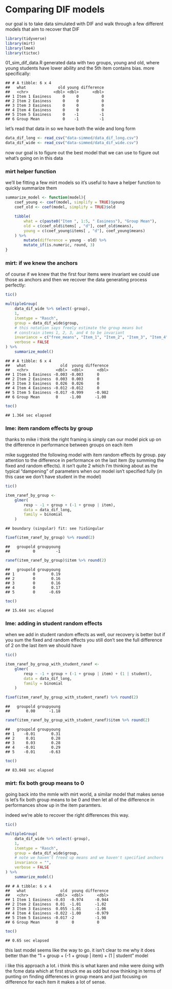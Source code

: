 Comparing DIF models
================

our goal is to take data simulated with DIF and walk through a few
different models that aim to recover that DIF

``` r
library(tidyverse)
library(mirt)
library(lme4)
library(tictoc)
```

01\_sim\_dif\_data.R generated data with two groups, young and old,
where young students have lower ability and the 5th item contains bias.
more specifically:

    ## # A tibble: 6 x 4
    ##   what              old young difference
    ##   <chr>           <dbl> <dbl>      <dbl>
    ## 1 Item 1 Easiness     0     0          0
    ## 2 Item 2 Easiness     0     0          0
    ## 3 Item 3 Easiness     0     0          0
    ## 4 Item 4 Easiness     0     0          0
    ## 5 Item 5 Easiness     0    -1         -1
    ## 6 Group Mean          0    -1         -1

let’s read that data in so we have both the wide and long form

``` r
data_dif_long <- read_csv("data-simmed/data_dif_long.csv")
data_dif_wide <- read_csv("data-simmed/data_dif_wide.csv")
```

now our goal is to figure out the best model that we can use to figure
out what’s going on in this data

### mirt helper function

we’ll be fitting a few mirt models so it’s useful to have a helper
function to quickly summarize them

``` r
summarize_model <- function(model){
    coef_young <- coef(model, simplify = TRUE)$young
    coef_old <- coef(model, simplify = TRUE)$old

    tibble(
        what = c(paste0("Item ", 1:5, " Easiness"), "Group Mean"),
        old = c(coef_old$items[ , "d"], coef_old$means),
        young = c(coef_young$items[ , "d"], coef_young$means)
    ) %>%
        mutate(difference = young - old) %>%
        mutate_if(is.numeric, round, 3)
}
```

### mirt: if we knew the anchors

of course if we knew that the first four items were invariant we could
use those as anchors and then we recover the data generating process
perfectly:

``` r
tic()

multipleGroup(
    data_dif_wide %>% select(-group),
    1,
    itemtype = "Rasch",
    group = data_dif_wide$group,
    # this notation says freely estimate the group means but
    # constrain items 1, 2, 3, and 4 to be invariant
    invariance = c("free_means", "Item_1", "Item_2", "Item_3", "Item_4"),
    verbose = FALSE
) %>%
    summarize_model()
```

    ## # A tibble: 6 x 4
    ##   what               old  young difference
    ##   <chr>            <dbl>  <dbl>      <dbl>
    ## 1 Item 1 Easiness -0.003 -0.003      0    
    ## 2 Item 2 Easiness  0.003  0.003      0    
    ## 3 Item 3 Easiness  0.026  0.026      0    
    ## 4 Item 4 Easiness -0.012 -0.012      0    
    ## 5 Item 5 Easiness -0.017 -0.999     -0.982
    ## 6 Group Mean       0     -1.00      -1.00

``` r
toc()
```

    ## 1.364 sec elapsed

### lme: item random effects by group

thanks to mike i think the right framing is simply can our model pick up
on the difference in performance between groups on each item

mike suggested the following model with item random effects by group.
pay attention to the difference in performance on the last item (by
summing the fixed and random effects). it isn’t quite 2 which I’m
thinking about as the typical “dampening” of parameters when our model
isn’t specified fully (in this case we don’t have student in the model)

``` r
tic()

item_ranef_by_group <- 
    glmer(
        resp ~ -1 + group + (-1 + group | item), 
        data = data_dif_long, 
        family = binomial
    )
```

    ## boundary (singular) fit: see ?isSingular

``` r
fixef(item_ranef_by_group) %>% round(2)
```

    ##   groupold groupyoung 
    ##          0         -1

``` r
ranef(item_ranef_by_group)$item %>% round(2)
```

    ##   groupold groupyoung
    ## 1        0       0.19
    ## 2        0       0.16
    ## 3        0       0.16
    ## 4        0       0.17
    ## 5        0      -0.69

``` r
toc()
```

    ## 15.644 sec elapsed

### lme: adding in student random effects

when we add in student random effects as well, our recovery is better
but if you sum the fixed and random effects you still don’t see the full
difference of 2 on the last item we should have

``` r
tic()

item_ranef_by_group_with_student_ranef <- 
    glmer(
        resp ~ -1 + group + (-1 + group | item) + (1 | student), 
        data = data_dif_long, 
        family = binomial
    )

fixef(item_ranef_by_group_with_student_ranef) %>% round(2)
```

    ##   groupold groupyoung 
    ##       0.00      -1.18

``` r
ranef(item_ranef_by_group_with_student_ranef)$item %>% round(2)
```

    ##   groupold groupyoung
    ## 1    -0.01       0.31
    ## 2     0.01       0.28
    ## 3     0.03       0.28
    ## 4    -0.01       0.29
    ## 5    -0.01      -0.63

``` r
toc()
```

    ## 83.048 sec elapsed

### mirt: fix both group means to 0

going back into the mmle with mirt world, a similar model that makes
sense is let’s fix both group means to be 0 and then let all of the
difference in performances show up in the item paramters.

indeed we’re able to recover the right differences this way.

``` r
tic()

multipleGroup(
    data_dif_wide %>% select(-group),
    1,
    itemtype = "Rasch",
    group = data_dif_wide$group,
    # note we haven't freed up means and we haven't specified anchors
    invariance = "",
    verbose = FALSE
) %>%
    summarize_model()
```

    ## # A tibble: 6 x 4
    ##   what               old  young difference
    ##   <chr>            <dbl>  <dbl>      <dbl>
    ## 1 Item 1 Easiness -0.03  -0.974     -0.944
    ## 2 Item 2 Easiness  0.01  -1.01      -1.02 
    ## 3 Item 3 Easiness  0.055 -1.01      -1.06 
    ## 4 Item 4 Easiness -0.022 -1.00      -0.979
    ## 5 Item 5 Easiness -0.017 -2         -1.98 
    ## 6 Group Mean       0      0          0

``` r
toc()
```

    ## 0.65 sec elapsed

this last model seems like the way to go. it isn’t clear to me why it
does better than the “1 + group + (-1 + group | item) + (1 | student”
model

i like this approach a lot. i think this is what karen and mike were
doing with the fcme data which at first struck me as odd but now
thinking in terms of punting on finding differences in group means and
just focusing on difference for each item it makes a lot of sense.
